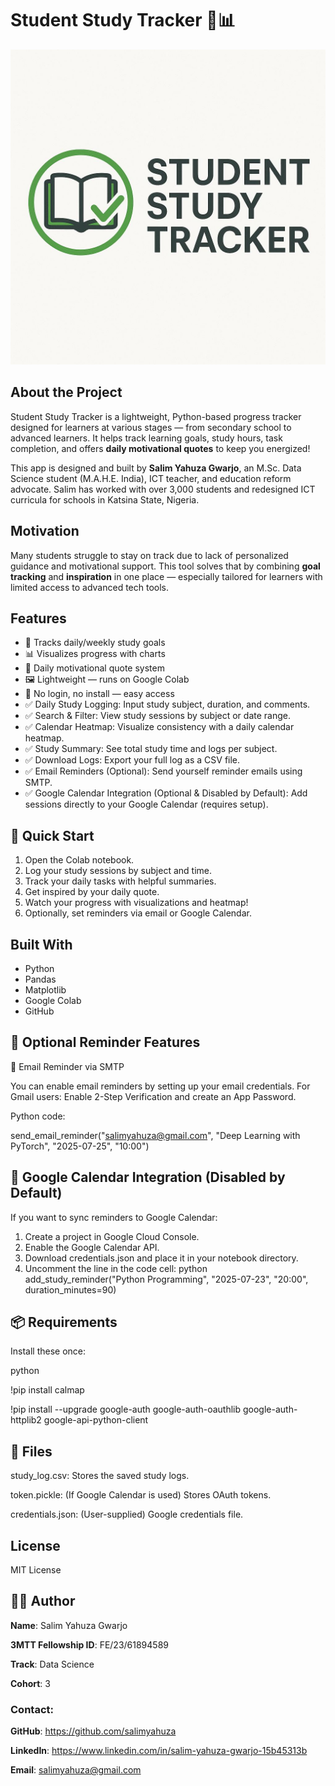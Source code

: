 # Student Study Tracker 🧠📊

![Logo](https://raw.githubusercontent.com/salimyahuza/StudySprint-Tracker/main/Logo.jpg)

## About the Project

Student Study Tracker is a lightweight, Python-based progress tracker designed for learners at various stages — from secondary school to advanced learners. It helps track learning goals, study hours, task completion, and offers **daily motivational quotes** to keep you energized!

This app is designed and built by **Salim Yahuza Gwarjo**, an M.Sc. Data Science student (M.A.H.E. India), ICT teacher, and education reform advocate. Salim has worked with over 3,000 students and redesigned ICT curricula for schools in Katsina State, Nigeria.

## Motivation

Many students struggle to stay on track due to lack of personalized guidance and motivational support. This tool solves that by combining **goal tracking** and **inspiration** in one place — especially tailored for learners with limited access to advanced tech tools.

## Features

- 🌟 Tracks daily/weekly study goals
- 📊 Visualizes progress with charts
- 💬 Daily motivational quote system
- 🖼️ Lightweight — runs on Google Colab
- 🔗 No login, no install — easy access
- ✅ Daily Study Logging: Input study subject, duration, and comments.
- ✅ Search & Filter: View study sessions by subject or date range.
- ✅ Calendar Heatmap: Visualize consistency with a daily calendar heatmap.
- ✅ Study Summary: See total study time and logs per subject.
- ✅ Download Logs: Export your full log as a CSV file.
- ✅ Email Reminders (Optional): Send yourself reminder emails using SMTP.
- ✅ Google Calendar Integration (Optional & Disabled by Default): Add sessions directly to your Google Calendar (requires setup).

## 🚀 Quick Start

1. Open the Colab notebook.
2. Log your study sessions by subject and time.
3. Track your daily tasks with helpful summaries.
4. Get inspired by your daily quote.
5. Watch your progress with visualizations and heatmap!
6. Optionally, set reminders via email or Google Calendar.


## Built With
- Python
- Pandas
- Matplotlib
- Google Colab
- GitHub

## 🔔 Optional Reminder Features

📨 Email Reminder via SMTP

You can enable email reminders by setting up your email credentials.
For Gmail users:
Enable 2-Step Verification and create an App Password.

Python code:

send_email_reminder("salimyahuza@gmail.com", "Deep Learning with PyTorch", "2025-07-25", "10:00")

## 📅 Google Calendar Integration (Disabled by Default)

If you want to sync reminders to Google Calendar:
1. Create a project in Google Cloud Console.
2. Enable the Google Calendar API.
3. Download credentials.json and place it in your notebook directory.
4. Uncomment the line in the code cell:
python
add_study_reminder("Python Programming", "2025-07-23", "20:00", duration_minutes=90)

## 📦 Requirements

Install these once:

python

!pip install calmap

!pip install --upgrade google-auth google-auth-oauthlib google-auth-httplib2 google-api-python-client

## 📁 Files

study_log.csv: Stores the saved study logs.

token.pickle: (If Google Calendar is used) Stores OAuth tokens.

credentials.json: (User-supplied) Google credentials file.


## License

MIT License

## 🙋‍♂️ Author
**Name**: Salim Yahuza Gwarjo

**3MTT Fellowship ID**: FE/23/61894589

**Track**: Data Science

**Cohort**: 3


### Contact:

**GitHub**:  https://github.com/salimyahuza

**LinkedIn**: https://www.linkedin.com/in/salim-yahuza-gwarjo-15b45313b

**Email**:  salimyahuza@gmail.com
